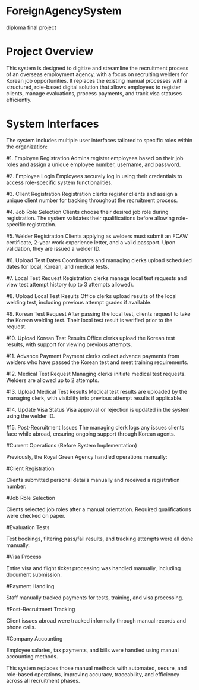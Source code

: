 # ForeignAgencySystem
diploma final project

# Project Overview
This system is designed to digitize and streamline the recruitment process of an overseas employment agency, with a focus on recruiting welders for Korean job opportunities. It replaces the existing manual processes with a structured, role-based digital solution that allows employees to register clients, manage evaluations, process payments, and track visa statuses efficiently.

# System Interfaces
The system includes multiple user interfaces tailored to specific roles within the organization:

#1. Employee Registration
Admins register employees based on their job roles and assign a unique employee number, username, and password.

#2. Employee Login
Employees securely log in using their credentials to access role-specific system functionalities.

#3. Client Registration
Registration clerks register clients and assign a unique client number for tracking throughout the recruitment process.

#4. Job Role Selection
Clients choose their desired job role during registration. The system validates their qualifications before allowing role-specific registration.

#5. Welder Registration
Clients applying as welders must submit an FCAW certificate, 2-year work experience letter, and a valid passport. Upon validation, they are issued a welder ID.

#6. Upload Test Dates
Coordinators and managing clerks upload scheduled dates for local, Korean, and medical tests.

#7. Local Test Request
Registration clerks manage local test requests and view test attempt history (up to 3 attempts allowed).

#8. Upload Local Test Results
Office clerks upload results of the local welding test, including previous attempt grades if available.

#9. Korean Test Request
After passing the local test, clients request to take the Korean welding test. Their local test result is verified prior to the request.

#10. Upload Korean Test Results
Office clerks upload the Korean test results, with support for viewing previous attempts.

#11. Advance Payment
Payment clerks collect advance payments from welders who have passed the Korean test and meet training requirements.

#12. Medical Test Request
Managing clerks initiate medical test requests. Welders are allowed up to 2 attempts.

#13. Upload Medical Test Results
Medical test results are uploaded by the managing clerk, with visibility into previous attempt results if applicable.

#14. Update Visa Status
Visa approval or rejection is updated in the system using the welder ID.

#15. Post-Recruitment Issues
The managing clerk logs any issues clients face while abroad, ensuring ongoing support through Korean agents.


 #Current Operations (Before System Implementation)
 
Previously, the Royal Green Agency handled operations manually:

#Client Registration

Clients submitted personal details manually and received a registration number.

#Job Role Selection

Clients selected job roles after a manual orientation. Required qualifications were checked on paper.

#Evaluation Tests

Test bookings, filtering pass/fail results, and tracking attempts were all done manually.

#Visa Process

Entire visa and flight ticket processing was handled manually, including document submission.

#Payment Handling

Staff manually tracked payments for tests, training, and visa processing.

#Post-Recruitment Tracking

Client issues abroad were tracked informally through manual records and phone calls.

#Company Accounting

Employee salaries, tax payments, and bills were handled using manual accounting methods.


This system replaces those manual methods with automated, secure, and role-based operations, improving accuracy, traceability, and efficiency across all recruitment phases.
